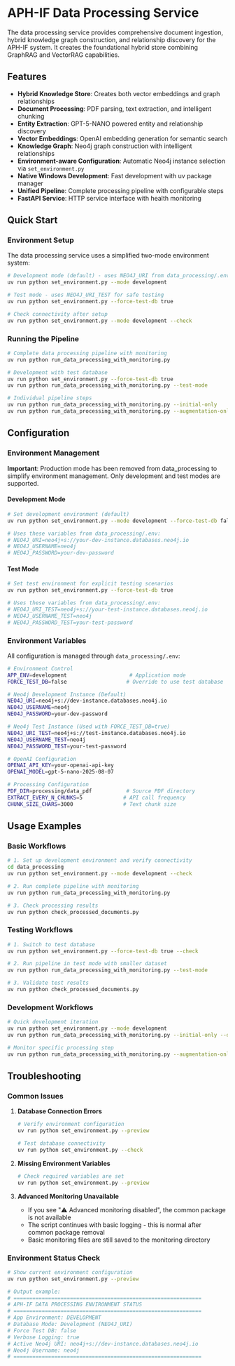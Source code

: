 # APH-IF Data Processing Service

The data processing service provides comprehensive document ingestion, hybrid knowledge graph construction, and relationship discovery for the APH-IF system. It creates the foundational hybrid store combining GraphRAG and VectorRAG capabilities.

## Features

- **Hybrid Knowledge Store**: Creates both vector embeddings and graph relationships
- **Document Processing**: PDF parsing, text extraction, and intelligent chunking
- **Entity Extraction**: GPT-5-NANO powered entity and relationship discovery
- **Vector Embeddings**: OpenAI embedding generation for semantic search
- **Knowledge Graph**: Neo4j graph construction with intelligent relationships
- **Environment-aware Configuration**: Automatic Neo4j instance selection via `set_environment.py`
- **Native Windows Development**: Fast development with uv package manager
- **Unified Pipeline**: Complete processing pipeline with configurable steps
- **FastAPI Service**: HTTP service interface with health monitoring

## Quick Start

### Environment Setup

The data processing service uses a simplified two-mode environment system:

```bash
# Development mode (default) - uses NEO4J_URI from data_processing/.env
uv run python set_environment.py --mode development

# Test mode - uses NEO4J_URI_TEST for safe testing
uv run python set_environment.py --force-test-db true

# Check connectivity after setup
uv run python set_environment.py --mode development --check
```

### Running the Pipeline

```bash
# Complete data processing pipeline with monitoring
uv run python run_data_processing_with_monitoring.py

# Development with test database
uv run python set_environment.py --force-test-db true
uv run python run_data_processing_with_monitoring.py --test-mode

# Individual pipeline steps
uv run python run_data_processing_with_monitoring.py --initial-only
uv run python run_data_processing_with_monitoring.py --augmentation-only
```

## Configuration

### Environment Management

**Important**: Production mode has been removed from data_processing to simplify environment management. Only development and test modes are supported.

#### Development Mode
```bash
# Set development environment (default)
uv run python set_environment.py --mode development --force-test-db false

# Uses these variables from data_processing/.env:
# NEO4J_URI=neo4j+s://your-dev-instance.databases.neo4j.io
# NEO4J_USERNAME=neo4j  
# NEO4J_PASSWORD=your-dev-password
```

#### Test Mode
```bash
# Set test environment for explicit testing scenarios
uv run python set_environment.py --force-test-db true

# Uses these variables from data_processing/.env:
# NEO4J_URI_TEST=neo4j+s://your-test-instance.databases.neo4j.io
# NEO4J_USERNAME_TEST=neo4j
# NEO4J_PASSWORD_TEST=your-test-password
```

### Environment Variables

All configuration is managed through `data_processing/.env`:

```bash
# Environment Control
APP_ENV=development                    # Application mode
FORCE_TEST_DB=false                   # Override to use test database

# Neo4j Development Instance (Default)
NEO4J_URI=neo4j+s://dev-instance.databases.neo4j.io
NEO4J_USERNAME=neo4j
NEO4J_PASSWORD=your-dev-password

# Neo4j Test Instance (Used with FORCE_TEST_DB=true)
NEO4J_URI_TEST=neo4j+s://test-instance.databases.neo4j.io
NEO4J_USERNAME_TEST=neo4j  
NEO4J_PASSWORD_TEST=your-test-password

# OpenAI Configuration
OPENAI_API_KEY=your-openai-api-key
OPENAI_MODEL=gpt-5-nano-2025-08-07

# Processing Configuration
PDF_DIR=processing/data_pdf           # Source PDF directory
EXTRACT_EVERY_N_CHUNKS=5             # API call frequency
CHUNK_SIZE_CHARS=3000                # Text chunk size
```

## Usage Examples

### Basic Workflows

```bash
# 1. Set up development environment and verify connectivity
cd data_processing
uv run python set_environment.py --mode development --check

# 2. Run complete pipeline with monitoring  
uv run python run_data_processing_with_monitoring.py

# 3. Check processing results
uv run python check_processed_documents.py
```

### Testing Workflows

```bash
# 1. Switch to test database
uv run python set_environment.py --force-test-db true --check

# 2. Run pipeline in test mode with smaller dataset
uv run python run_data_processing_with_monitoring.py --test-mode

# 3. Validate test results
uv run python check_processed_documents.py
```

### Development Workflows  

```bash
# Quick development iteration
uv run python set_environment.py --mode development
uv run python run_data_processing_with_monitoring.py --initial-only --dry-run

# Monitor specific processing step
uv run python run_data_processing_with_monitoring.py --augmentation-only --log-level detailed
```

## Troubleshooting

### Common Issues

1. **Database Connection Errors**
   ```bash
   # Verify environment configuration
   uv run python set_environment.py --preview
   
   # Test database connectivity
   uv run python set_environment.py --check
   ```

2. **Missing Environment Variables**
   ```bash
   # Check required variables are set
   uv run python set_environment.py --preview
   ```

3. **Advanced Monitoring Unavailable**
   - If you see "⚠️ Advanced monitoring disabled", the common package is not available
   - The script continues with basic logging - this is normal after common package removal
   - Basic monitoring files are still saved to the monitoring directory

### Environment Status Check

```bash
# Show current environment configuration
uv run python set_environment.py --preview

# Output example:
# ============================================================
# APH-IF DATA PROCESSING ENVIRONMENT STATUS
# ============================================================
# App Environment: DEVELOPMENT
# Database Mode: Development (NEO4J_URI)
# Force Test DB: false
# Verbose Logging: true
# Active Neo4j URI: neo4j+s://dev-instance.databases.neo4j.io
# Neo4j Username: neo4j
# ============================================================
```


